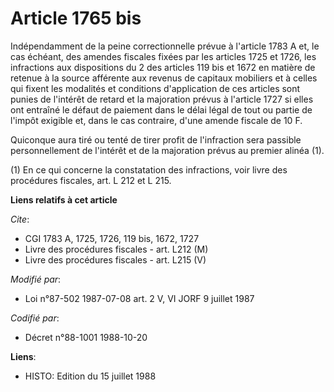 # Article 1765 bis

Indépendamment de la peine correctionnelle prévue à l'article 1783 A et, le cas échéant, des amendes fiscales fixées par les
articles 1725 et 1726, les infractions aux dispositions du 2 des articles 119 bis et 1672 en matière de retenue à la source
afférente aux revenus de capitaux mobiliers et à celles qui fixent les modalités et conditions d'application de ces articles
sont punies de l'intérêt de retard et la majoration prévus à l'article 1727 si elles ont entraîné le défaut de paiement dans
le délai légal de tout ou partie de l'impôt exigible et, dans le cas contraire, d'une amende fiscale de 10 F.

Quiconque aura tiré ou tenté de tirer profit de l'infraction sera passible personnellement de l'intérêt et de la majoration
prévus au premier alinéa (1).

(1) En ce qui concerne la constatation des infractions, voir livre des procédures fiscales, art. L 212 et L 215.

**Liens relatifs à cet article**

_Cite_:

  - CGI 1783 A, 1725, 1726, 119 bis, 1672, 1727
  - Livre des procédures fiscales - art. L212 (M)
  - Livre des procédures fiscales - art. L215 (V)

_Modifié par_:

  - Loi n°87-502 1987-07-08 art. 2 V, VI JORF 9 juillet 1987

_Codifié par_:

  - Décret n°88-1001 1988-10-20

**Liens**:

  - HISTO: Edition du 15 juillet 1988
